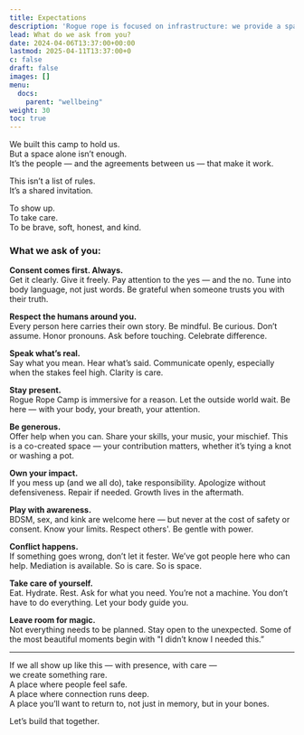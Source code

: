 ```yaml
---
title: Expectations
description: 'Rogue rope is focused on infrastructure: we provide a space, a place to pitch your tent, stuff to eat and drink. Suspension points. A sound-system. Waterand power, toilets and warm showers.'
lead: What do we ask from you?
date: 2024-04-06T13:37:00+00:00
lastmod: 2025-04-11T13:37:00+0
c: false
draft: false
images: []
menu: 
  docs:
    parent: "wellbeing"
weight: 30
toc: true
---
```


We built this camp to hold us.  
But a space alone isn’t enough.  
It’s the people — and the agreements between us — that make it work.

This isn’t a list of rules.  
It’s a shared invitation.

To show up.  
To take care.  
To be brave, soft, honest, and kind.

### What we ask of you:

**Consent comes first. Always.**  
Get it clearly. Give it freely. Pay attention to the yes — and the no. Tune into body language, not just words. Be grateful when someone trusts you with their truth.

**Respect the humans around you.**  
Every person here carries their own story. Be mindful. Be curious. Don’t assume. Honor pronouns. Ask before touching. Celebrate difference.

**Speak what’s real.**  
Say what you mean. Hear what’s said. Communicate openly, especially when the stakes feel high. Clarity is care.

**Stay present.**  
Rogue Rope Camp is immersive for a reason. Let the outside world wait. Be here — with your body, your breath, your attention.

**Be generous.**  
Offer help when you can. Share your skills, your music, your mischief. This is a co-created space — your contribution matters, whether it’s tying a knot or washing a pot.

**Own your impact.**  
If you mess up (and we all do), take responsibility. Apologize without defensiveness. Repair if needed. Growth lives in the aftermath.

**Play with awareness.**  
BDSM, sex, and kink are welcome here — but never at the cost of safety or consent. Know your limits. Respect others'. Be gentle with power.

**Conflict happens.**  
If something goes wrong, don’t let it fester. We’ve got people here who can help. Mediation is available. So is care. So is space.

**Take care of yourself.**  
Eat. Hydrate. Rest. Ask for what you need. You’re not a machine. You don’t have to do everything. Let your body guide you.

**Leave room for magic.**  
Not everything needs to be planned. Stay open to the unexpected. Some of the most beautiful moments begin with "I didn’t know I needed this.”

---

If we all show up like this — with presence, with care —  
we create something rare.  
A place where people feel safe.  
A place where connection runs deep.  
A place you’ll want to return to, not just in memory, but in your bones.

Let’s build that together.
